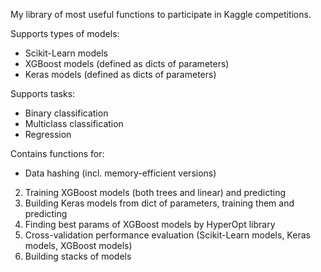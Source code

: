 My library of most useful functions to participate in Kaggle competitions. 

Supports types of models: 
*	Scikit-Learn models
* XGBoost models (defined as dicts of parameters)
* Keras models (defined as dicts of parameters)

Supports tasks:
*	Binary classification
*	Multiclass classification
*	Regression

Contains functions for:
* Data hashing (incl. memory-efficient versions)
2. Training XGBoost models (both trees and linear) and predicting
3. Building Keras models from dict of parameters, training them and predicting
4. Finding best params of XGBoost models by HyperOpt library
5. Cross-validation performance evaluation (Scikit-Learn models, Keras models, XGBoost models)
6. Building stacks of models
